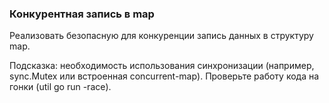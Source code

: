 ### Конкурентная запись в map
Реализовать безопасную для конкуренции запись данных в структуру map.

Подсказка: необходимость использования синхронизации (например, sync.Mutex или встроенная concurrent-map).
Проверьте работу кода на гонки (util go run -race).